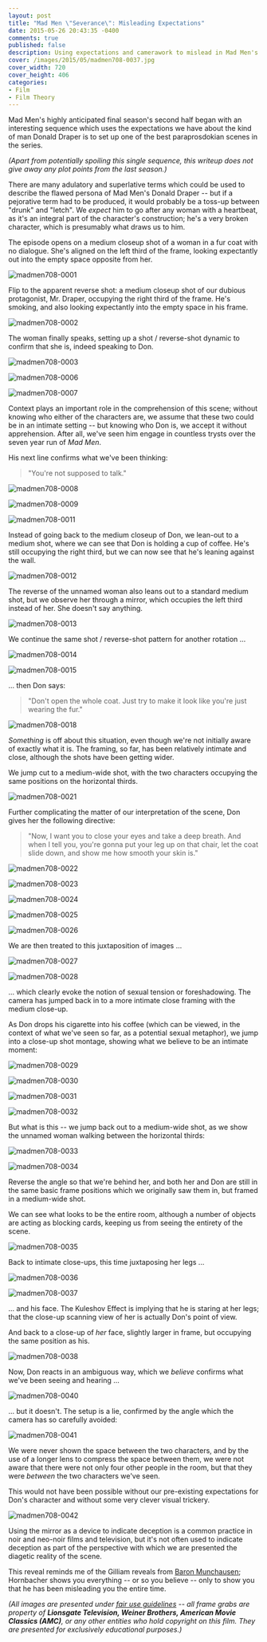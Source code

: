 ```yaml
---
layout: post
title: "Mad Men \"Severance\": Misleading Expectations"
date: 2015-05-26 20:43:35 -0400
comments: true
published: false
description: Using expectations and camerawork to mislead in Mad Men's "Severance"
cover: /images/2015/05/madmen708-0037.jpg
cover_width: 720
cover_height: 406
categories: 
- Film
- Film Theory
---
```


Mad Men's highly anticipated final season's second half began with an interesting sequence which uses the expectations we have about the kind of man Donald Draper is to set up one of the best paraprosdokian scenes in the series.

*(Apart from potentially spoiling this single sequence, this writeup does not give away any plot points from the last season.)*

<!-- more -->

There are many adulatory and superlative terms which could be used to describe the flawed persona of Mad Men's Donald Draper -- but if a pejorative term had to be produced, it would probably be a toss-up between "drunk" and "letch". We *expect* him to go after any woman with a heartbeat, as it's an integral part of the character's construction; he's a very broken character, which is presumably what draws us to him.

The episode opens on a medium closeup shot of a woman in a fur coat with no dialogue. She's aligned on the left third of the frame, looking expectantly out into the empty space opposite from her. 

![madmen708-0001](/images/2015/05/madmen708-0001.jpg)  

Flip to the apparent reverse shot: a medium closeup shot of our dubious protagonist, Mr. Draper, occupying the right third of the frame. He's smoking, and also looking expectantly into the empty space in his frame. 

![madmen708-0002](/images/2015/05/madmen708-0002.jpg)  

The woman finally speaks, setting up a shot / reverse-shot dynamic to confirm that she is, indeed speaking to Don.

![madmen708-0003](/images/2015/05/madmen708-0003.jpg)  

![madmen708-0006](/images/2015/05/madmen708-0006.jpg)  

![madmen708-0007](/images/2015/05/madmen708-0007.jpg)  

Context plays an important role in the comprehension of this scene; without knowing who either of the characters are, we assume that these two could be in an intimate setting -- but knowing who Don is, we accept it without apprehension. After all, we've seen him engage in countless trysts over the seven year run of *Mad Men*.

His next line confirms what we've been thinking:

> "You're not supposed to talk."

![madmen708-0008](/images/2015/05/madmen708-0008.jpg)  

![madmen708-0009](/images/2015/05/madmen708-0009.jpg)  

![madmen708-0011](/images/2015/05/madmen708-0011.jpg)  

Instead of going back to the medium closeup of Don, we lean-out to a medium shot, where we can see that Don is holding a cup of coffee. He's still occupying the right third, but we can now see that he's leaning against the wall.

![madmen708-0012](/images/2015/05/madmen708-0012.jpg)  

The reverse of the unnamed woman also leans out to a standard medium shot, but we observe her through a mirror, which occupies the left third instead of her. She doesn't say anything.

![madmen708-0013](/images/2015/05/madmen708-0013.jpg)  

We continue the same shot / reverse-shot pattern for another rotation ...

![madmen708-0014](/images/2015/05/madmen708-0014.jpg)  

![madmen708-0015](/images/2015/05/madmen708-0015.jpg)  

... then Don says:

> "Don't open the whole coat. Just try to make it look like you're just wearing the fur."

![madmen708-0018](/images/2015/05/madmen708-0018.jpg)  

*Something* is off about this situation, even though we're not initially aware of exactly what it is. The framing, so far, has been relatively intimate and close, although the shots have been getting wider.

We jump cut to a medium-wide shot, with the two characters occupying the same positions on the horizontal thirds.

![madmen708-0021](/images/2015/05/madmen708-0021.jpg)  

Further complicating the matter of our interpretation of the scene, Don gives her the following directive:

> "Now, I want you to close your eyes and take a deep breath. And when I tell you, you're gonna put your leg up on that chair, let the coat slide down, and show me how smooth your skin is."

![madmen708-0022](/images/2015/05/madmen708-0022.jpg)  

![madmen708-0023](/images/2015/05/madmen708-0023.jpg)  

![madmen708-0024](/images/2015/05/madmen708-0024.jpg)  

![madmen708-0025](/images/2015/05/madmen708-0025.jpg)  

![madmen708-0026](/images/2015/05/madmen708-0026.jpg)  

We are then treated to this juxtaposition of images ...

![madmen708-0027](/images/2015/05/madmen708-0027.jpg)  

![madmen708-0028](/images/2015/05/madmen708-0028.jpg)  

... which clearly evoke the notion of sexual tension or foreshadowing. The camera has jumped back in to a more intimate close framing with the medium close-up.

As Don drops his cigarette into his coffee (which can be viewed, in the context of what we've seen so far, as a potential sexual metaphor), we jump into a close-up shot montage, showing what we believe to be an intimate moment:

![madmen708-0029](/images/2015/05/madmen708-0029.jpg)  

![madmen708-0030](/images/2015/05/madmen708-0030.jpg)  

![madmen708-0031](/images/2015/05/madmen708-0031.jpg)  

![madmen708-0032](/images/2015/05/madmen708-0032.jpg)  

But what is this -- we jump back out to a medium-wide shot, as we show the unnamed woman walking between the horizontal thirds:

![madmen708-0033](/images/2015/05/madmen708-0033.jpg)  

![madmen708-0034](/images/2015/05/madmen708-0034.jpg)  

Reverse the angle so that we're behind her, and both her and Don are still in the same basic frame positions which we originally saw them in, but framed in a medium-wide shot.

We can see what looks to be the entire room, although a number of objects are acting as blocking cards, keeping us from seeing the entirety of the scene.

![madmen708-0035](/images/2015/05/madmen708-0035.jpg)  

Back to intimate close-ups, this time juxtaposing her legs ...

![madmen708-0036](/images/2015/05/madmen708-0036.jpg)  

![madmen708-0037](/images/2015/05/madmen708-0037.jpg)  

... and his face. The Kuleshov Effect is implying that he is staring at her legs; that the close-up scanning view of her is actually Don's point of view.

And back to a close-up of *her* face, slightly larger in frame, but occupying the same position as his.

![madmen708-0038](/images/2015/05/madmen708-0038.jpg)  

Now, Don reacts in an ambiguous way, which we *believe* confirms what we've been seeing and hearing ...

![madmen708-0040](/images/2015/05/madmen708-0040.jpg)  

... but it doesn't. The setup is a lie, confirmed by the angle which the camera has so carefully avoided:

![madmen708-0041](/images/2015/05/madmen708-0041.jpg)  

We were never shown the space between the two characters, and by the use of a longer lens to compress the space between them, we were not aware that there were not only four other people in the room, but that they were *between* the two characters we've seen.

This would not have been possible without our pre-existing expectations for Don's character and without some very clever visual trickery.

![madmen708-0042](/images/2015/05/madmen708-0042.jpg)  

Using the mirror as a device to indicate deception is a common practice in noir and neo-noir films and television, but it's not often used to indicate deception as part of the perspective with which we are presented the diagetic reality of the scene.

This reveal reminds me of the Gilliam reveals from [Baron Munchausen](/2015/03/25/the-adventures-of-baron-munchausen-gilliam-and-the-art-of-the-reveal-part-iii/); Hornbacher shows you everything -- or so you believe -- only to show you that he has been misleading you the entire time.

*(All images are presented under [fair use guidelines](http://libguides.mit.edu/usingimages) -- all frame grabs are property of **Lionsgate Television, Weiner Brothers, American Movie Classics (AMC)**, or any other entities who hold copyright on this film. They are presented for exclusively educational purposes.)*
